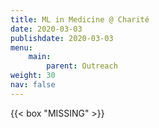 ```yaml
---
title: ML in Medicine @ Charité
date: 2020-03-03
publishdate: 2020-03-03
menu:
    main:
        parent: Outreach
weight: 30
nav: false
---
```


{{< box "MISSING" >}}